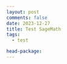 ```yaml
---
layout: post
comments: false
date: 2023-12-27
title: Test SageMath
tags:
  - test

head-package:
---
```


<div class=”compute”>


</div>


